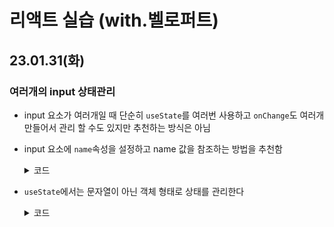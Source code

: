# 리액트 실습 (with.벨로퍼트)

## 23.01.31(화)

### 여러개의 input 상태관리

- input 요소가 여러개일 때 단순히 `useState`를 여러번 사용하고 `onChange`도 여러개 만들어서 관리 할 수도 있지만 추천하는 방식은 아님

- input 요소에 `name`속성을 설정하고 name 값을 참조하는 방법을 추천함
  <details>
  <summary>코드</summary>

  ```javascript
  return (
    <>
      <input
        type="text"
        placeholder="이름"
        onChange={onChange}
        value={name}
        name="name" // name 속성을 부여해 키값을 참조할 수 있도록 한다
      />
      <input
        type="text"
        placeholder="닉네임"
        onChange={onChange}
        value={nickname}
        name="nickname"
      />
    </>
  );
  ```

  </details>

- `useState`에서는 문자열이 아닌 객체 형태로 상태를 관리한다
  <details>
  <summary>코드</summary>

  ```javascript
  const [inputs, setInputs] = useState({
    name: "이름",
    nickname: "닉네임",
  });
  const { name, nickname } = inputs; // 비구조화 할당을 통해 값 추출(input.name 을 name으로 불러올 수 있다)

  const onChange = (e) => {
    const { value, name } = e.target; // e.target 에서 name 과 value 를 추출
    // 여기서 name은 input요소의 name속성 을 의미한다. 변수 name과 혼동하지 말것

    // useState()로 inputs 변수값 변경하기
    setInputs({
      ...inputs, // 기존의 input 객체를 복사한 뒤
      [name]: value, // name 키를 가진 값을 value로 설정
    });
  };
  ```

  </details>
